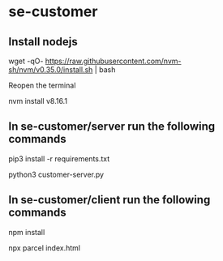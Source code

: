 # se-customer

## Install nodejs

wget -qO- https://raw.githubusercontent.com/nvm-sh/nvm/v0.35.0/install.sh | bash

Reopen the terminal

nvm install v8.16.1

## In se-customer/server run the following commands

pip3 install -r requirements.txt

python3 customer-server.py

## In se-customer/client run the following commands

npm install

npx parcel index.html
